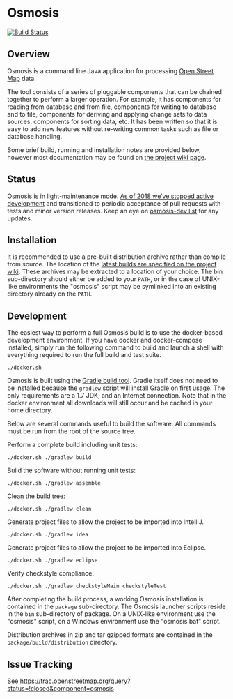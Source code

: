 # Osmosis
[![Build Status](https://travis-ci.org/openstreetmap/osmosis.svg?branch=master)](https://travis-ci.org/openstreetmap/osmosis)

## Overview

Osmosis is a command line Java application for processing
[Open Street Map](http://www.openstreetmap.org) data.

The tool consists of a series of pluggable components that can be chained
together to perform a larger operation. For example, it has components for
reading from database and from file, components for writing to database and to
file, components for deriving and applying change sets to data sources,
components for sorting data, etc. It has been written so that it is easy to add
new features without re-writing common tasks such as file or database handling.

Some brief build, running and installation notes are provided below, however
most documentation may be found on
[the project wiki page](http://wiki.openstreetmap.org/wiki/Osmosis).

## Status

Osmosis is in light-maintenance mode.
[As of 2018 we’ve stopped active development](https://lists.openstreetmap.org/pipermail/osmosis-dev/2018-October/001847.html)
and transitioned to periodic acceptance of pull requests with tests and minor version releases.
Keep an eye on [osmosis-dev list](https://lists.openstreetmap.org/listinfo/osmosis-dev)
for any updates.

## Installation

It is recommended to use a pre-built distribution archive rather than compile
from source.  The location of the [latest builds are specified on the project
wiki](https://wiki.openstreetmap.org/wiki/Osmosis#Latest_stable_version).
These archives may be extracted to a location of your choice.  The bin
sub-directory should either be added to your `PATH`, or in the case of UNIX-like
environments the "osmosis" script may be symlinked into an existing directory
already on the `PATH`.

## Development

The easiest way to perform a full Osmosis build is to use the docker-based
development environment.  If you have docker and docker-compose installed,
simply run the following command to build and launch a shell with everything
required to run the full build and test suite.

    ./docker.sh

Osmosis is built using the [Gradle build tool](http://gradle.org).  Gradle itself
does not need to be installed because the `gradlew` script will install Gradle on
first usage.  The only requirements are a 1.7 JDK, and an Internet connection.
Note that in the docker environment all downloads will still occur and be cached
in your home directory.

Below are several commands useful to build the software.  All commands must be
run from the root of the source tree.

Perform a complete build including unit tests:

    ./docker.sh ./gradlew build

Build the software without running unit tests:

    ./docker.sh ./gradlew assemble

Clean the build tree:
    
    ./docker.sh ./gradlew clean

Generate project files to allow the project to be imported into IntelliJ.

    ./docker.sh ./gradlew idea

Generate project files to allow the project to be imported into Eclipse.

    ./docker.sh ./gradlew eclipse

Verify checkstyle compliance:
    
    ./docker.sh ./gradlew checkstyleMain checkstyleTest

After completing the build process, a working Osmosis installation is contained
in the `package` sub-directory.  The Osmosis launcher scripts reside in the `bin`
sub-directory of package.  On a UNIX-like environment use the "osmosis" script,
on a Windows environment use the "osmosis.bat" script.

Distribution archives in zip and tar gzipped formats are contained in the
`package/build/distribution` directory.

## Issue Tracking

See https://trac.openstreetmap.org/query?status=!closed&component=osmosis
